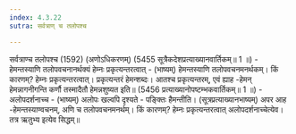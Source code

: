 ```yaml
---
index: 4.3.22
sutra: सर्वत्राण् च तलोपश्च

---
```

सर्वत्राण्च तलोपश्च (1592) (अणोऽधिकरणम्) (5455 सूत्रैकदेशप्रत्याख्यानवार्तिकम्॥ 1 ॥) - हेमन्तस्याणि तलोपवचनानर्थक्यं हेम्नः प्रकृत्यन्तरत्वात् - (भाष्यम्) हेमन्तस्याणि तलोपवचनमनर्थकम्। किं कारणम्? हेम्नः प्रकृत्यन्तरत्वात्। प्रकृत्यन्तरं हेमन्शब्दः। आतश्च प्रकृत्यन्तरम्, एवं ह्याह -हेमन् हेमन्नागनीगन्ति कर्णौ तस्मादैतौ हेमन्नशुष्यत इति॥ (5456 प्रत्याख्यानोपष्टम्भकवार्तिकम्॥ 1 ॥) - अलोपदर्शनाच्च - (भाष्यम्) अलोपः खल्वपि दृश्यते - पङि्क्तः हैमन्तीति। (सूत्रप्रत्याख्यानभाष्यम्) अपर आह -हेमन्तस्याण्वचनम्, अणि च तलोपवचनमनर्थम्। किं कारणम्? हेम्नः प्रकृत्यन्तरत्वात् अलोपदर्शनाच्चेत्येव। तत्र ऋतुभ्य इत्येव सिद्धम्॥